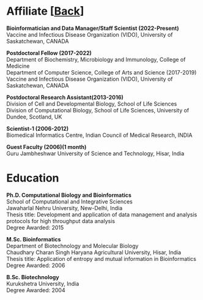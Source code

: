 # Affiliate  [[Back](../index.md)]

**Bioinformatician and Data Manager/Staff Scientist (2022-Present)** <br/>
Vaccine and Infectious Disease Organization (VIDO), University of Saskatchewan, CANADA<br/>

**Postdoctoral Fellow (2017-2022)** <br/>
Department of Biochemistry, Microbiology and Immunology, College of Medicine<br/>
Department of Computer Science, College of Arts and Science (2017-2019)<br/>
Vaccine and Infectious Disease Organization (VIDO), University of Saskatchewan, CANADA<br/> 

**Postdoctoral Research Assistant(2013-2016)** <br/>
Division of Cell and Developmental Biology, School of Life Sciences <br/>
Division of Computational Biology, School of Life Sciences, University of Dundee, Scotland, UK<br/>

**Scientist-1 (2006-2012)** <br/>
Biomedical Informatics Centre, Indian Council of Medical Research, INDIA<br/>

**Guest Faculty (2006)(1 month)** <br/>
Guru Jambheshwar University of Science and Technology, Hisar, India<br/>

# Education

**Ph.D. Computational Biology and Bioinformatics** <br/>
School of Computational and Integrative Sciences<br/> 
Jawaharlal Nehru University, New-Delhi, India <br/>
Thesis title: Development and application of data management and  analysis protocols for high throughput data analysis <br/>
Degree Awarded: 2015 <br/>

**M.Sc. Bioinformatics** <br/>
Department of Biotechnology and Molecular Biology <br/>
Chaudhary Charan Singh Haryana Agricultural University, Hisar, India<br/>
Thesis title: Application of entropy and mutual information in Bioinformatics<br/>
Degree Awarded: 2006 <br/>

**B.Sc. Biotechnology** <br/>
Kurukshetra University, India <br/>
Degree Awarded: 2004 <br/>

